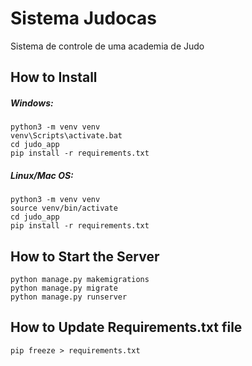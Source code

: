 # Sistema Judocas

Sistema de controle de uma academia de Judo

## How to Install

##### Windows:

`python3 -m venv venv` \
`venv\Scripts\activate.bat` \
`cd judo_app` \
`pip install -r requirements.txt` 

##### Linux/Mac OS:

`python3 -m venv venv` \
`source venv/bin/activate` \
`cd judo_app` \
`pip install -r requirements.txt`

## How to Start the Server

`python manage.py makemigrations` \
`python manage.py migrate` \
`python manage.py runserver`

## How to Update Requirements.txt file

`pip freeze > requirements.txt`